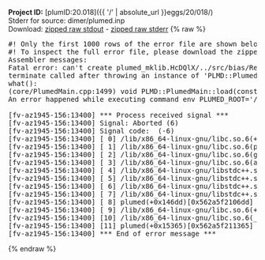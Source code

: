 **Project ID:** [plumID:20.018]({{ '/' | absolute_url }}eggs/20/018/)  
Stderr for source:  dimer/plumed.inp   
Download: [zipped raw stdout](plumed.inp.plumed.stdout.txt.zip) - [zipped raw stderr](plumed.inp.plumed.stderr.txt.zip) 
{% raw %}
<pre>
#! Only the first 1000 rows of the error file are shown below
#! To inspect the full error file, please download the zipped raw stderr file above
Assembler messages:
Fatal error: can't create plumed_mklib.HcDQlX/../src/bias/ReweightGeomFES.o: No such file or directory
terminate called after throwing an instance of 'PLMD::Plumed::ExceptionError'
what():
(core/PlumedMain.cpp:1499) void PLMD::PlumedMain::load(const std::string&)
An error happened while executing command env PLUMED_ROOT='/home/runner/opt/lib/plumed' PLUMED_VERSION='2.10b' PLUMED_HTMLDIR='/home/runner/opt/share/doc/plumed' PLUMED_INCLUDEDIR='/home/runner/opt/include' PLUMED_PROGRAM_NAME='plumed' PLUMED_IS_INSTALLED='yes' "/home/runner/opt/lib/plumed"/scripts/mklib.sh -n -o ./../src/bias/ReweightGeomFES.2.10b.so ../src/bias/ReweightGeomFES.cpp

[fv-az1945-156:13400] *** Process received signal ***
[fv-az1945-156:13400] Signal: Aborted (6)
[fv-az1945-156:13400] Signal code:  (-6)
[fv-az1945-156:13400] [ 0] /lib/x86_64-linux-gnu/libc.so.6(+0x45330)[0x7f13d4445330]
[fv-az1945-156:13400] [ 1] /lib/x86_64-linux-gnu/libc.so.6(pthread_kill+0x11c)[0x7f13d449eb2c]
[fv-az1945-156:13400] [ 2] /lib/x86_64-linux-gnu/libc.so.6(gsignal+0x1e)[0x7f13d444527e]
[fv-az1945-156:13400] [ 3] /lib/x86_64-linux-gnu/libc.so.6(abort+0xdf)[0x7f13d44288ff]
[fv-az1945-156:13400] [ 4] /lib/x86_64-linux-gnu/libstdc++.so.6(+0xa5ff5)[0x7f13d48a5ff5]
[fv-az1945-156:13400] [ 5] /lib/x86_64-linux-gnu/libstdc++.so.6(+0xbb0da)[0x7f13d48bb0da]
[fv-az1945-156:13400] [ 6] /lib/x86_64-linux-gnu/libstdc++.so.6(_ZSt10unexpectedv+0x0)[0x7f13d48a5a55]
[fv-az1945-156:13400] [ 7] /lib/x86_64-linux-gnu/libstdc++.so.6(+0xa5a6f)[0x7f13d48a5a6f]
[fv-az1945-156:13400] [ 8] plumed(+0x146dd)[0x562a5f2106dd]
[fv-az1945-156:13400] [ 9] /lib/x86_64-linux-gnu/libc.so.6(+0x2a1ca)[0x7f13d442a1ca]
[fv-az1945-156:13400] [10] /lib/x86_64-linux-gnu/libc.so.6(__libc_start_main+0x8b)[0x7f13d442a28b]
[fv-az1945-156:13400] [11] plumed(+0x15365)[0x562a5f211365]
[fv-az1945-156:13400] *** End of error message ***
</pre>
{% endraw %}
